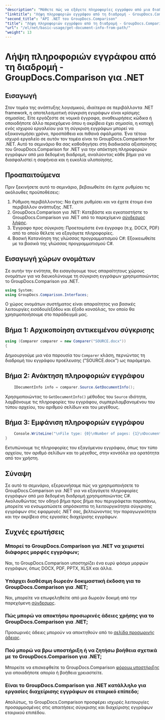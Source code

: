 ```yaml
---
"description": "Μάθετε πώς να εξάγετε πληροφορίες εγγράφου από μια διαδρομή χρησιμοποιώντας το GroupDocs.Comparison για .NET. Εύκολα βήματα για αποτελεσματική διαχείριση εγγράφων σε C#."
"linktitle": "Λήψη πληροφοριών εγγράφου από τη διαδρομή - GroupDocs.Comparison για .NET"
"second_title": "API .NET του GroupDocs.Comparison"
"title": "Λήψη πληροφοριών εγγράφου από τη διαδρομή - GroupDocs.Comparison για .NET"
"url": "/el/net/basic-usage/get-document-info-from-path/"
"weight": 13
---
```


# Λήψη πληροφοριών εγγράφου από τη διαδρομή - GroupDocs.Comparison για .NET

## Εισαγωγή
Στον τομέα της ανάπτυξης λογισμικού, ιδιαίτερα σε περιβάλλοντα .NET framework, η αποτελεσματική σύγκριση εγγράφων είναι κρίσιμης σημασίας. Είτε εργάζεστε σε νομικά έγγραφα, αναθεωρήσεις κώδικα ή οποιοδήποτε άλλο περιεχόμενο όπου η ακρίβεια έχει σημασία, η κατοχή ενός ισχυρού εργαλείου για τη σύγκριση εγγράφων μπορεί να εξοικονομήσει χρόνο, προσπάθεια και πιθανά σφάλματα. Ένα τέτοιο ισχυρό εργαλείο σε αυτόν τον τομέα είναι το GroupDocs.Comparison for .NET. Αυτό το σεμινάριο θα σας καθοδηγήσει στη διαδικασία αξιοποίησης του GroupDocs.Comparison for .NET για την απόκτηση πληροφοριών εγγράφων από μια δεδομένη διαδρομή, αναλύοντας κάθε βήμα για να διασφαλιστεί η σαφήνεια και η ευκολία υλοποίησης.
## Προαπαιτούμενα
Πριν ξεκινήσετε αυτό το σεμινάριο, βεβαιωθείτε ότι έχετε ρυθμίσει τις ακόλουθες προϋποθέσεις:
1. Ρύθμιση περιβάλλοντος: Να έχετε ρυθμίσει και να έχετε έτοιμο ένα περιβάλλον ανάπτυξης .NET.
2. GroupDocs.Comparison για .NET: Κατεβάστε και εγκαταστήστε το GroupDocs.Comparison για .NET από το παρεχόμενο [σύνδεσμος λήψης](https://releases.groupdocs.com/comparison/net/).
3. Έγγραφο προς σύγκριση: Προετοιμάστε ένα έγγραφο (π.χ. DOCX, PDF) από το οποίο θέλετε να εξαγάγετε πληροφορίες.
4. Βασική Κατανόηση της γλώσσας προγραμματισμού C#: Εξοικειωθείτε με τα βασικά της γλώσσας προγραμματισμού C#.

## Εισαγωγή χώρων ονομάτων
Σε αυτήν την ενότητα, θα εισαγάγουμε τους απαραίτητους χώρους ονομάτων για να διευκολύνουμε τη σύγκριση εγγράφων χρησιμοποιώντας το GroupDocs.Comparison για .NET.
```csharp
using System;
using GroupDocs.Comparison.Interfaces;
```

Ο χώρος ονομάτων συστήματος είναι απαραίτητος για βασικές λειτουργίες εισόδου/εξόδου και έξοδο κονσόλας, τον οποίο θα χρησιμοποιήσουμε στο παράδειγμά μας.

## Βήμα 1: Αρχικοποίηση αντικειμένου σύγκρισης
```csharp
using (Comparer comparer = new Comparer("SOURCE.docx"))
{
```
Δημιουργούμε μια νέα παρουσία του `Comparer` κλάση, περνώντας τη διαδρομή του εγγράφου προέλευσης ("SOURCE.docx") ως παράμετρο.
## Βήμα 2: Ανάκτηση πληροφοριών εγγράφου
```csharp
    IDocumentInfo info = comparer.Source.GetDocumentInfo();
```
Χρησιμοποιώντας το `GetDocumentInfo()` μέθοδος του `Source` ιδιότητα, λαμβάνουμε τις πληροφορίες του εγγράφου, συμπεριλαμβανομένου του τύπου αρχείου, του αριθμού σελίδων και του μεγέθους.
## Βήμα 3: Εμφάνιση πληροφοριών εγγράφου
```csharp
    Console.WriteLine("\nFile type: {0}\nNumber of pages: {1}\nDocument size: {2} bytes", info.FileType, info.PageCount, info.Size);
}
```
Εκτυπώνουμε τις πληροφορίες του εξαγόμενου εγγράφου, όπως τον τύπο αρχείου, τον αριθμό σελίδων και το μέγεθος, στην κονσόλα για ορατότητα από τον χρήστη.

## Σύναψη
Σε αυτό το σεμινάριο, εξερευνήσαμε πώς να χρησιμοποιήσετε το GroupDocs.Comparison για .NET για να εξαγάγετε πληροφορίες εγγράφων από μια δεδομένη διαδρομή χρησιμοποιώντας C#. Ακολουθώντας τον οδηγό βήμα προς βήμα που περιγράφεται παραπάνω, μπορείτε να ενσωματώσετε απρόσκοπτα τη λειτουργικότητα σύγκρισης εγγράφων στις εφαρμογές .NET σας, βελτιώνοντας την παραγωγικότητα και την ακρίβεια στις εργασίες διαχείρισης εγγράφων.
## Συχνές ερωτήσεις
### Μπορεί το GroupDocs.Comparison για .NET να χειριστεί διάφορες μορφές εγγράφων;
Ναι, το GroupDocs.Comparison υποστηρίζει ένα ευρύ φάσμα μορφών εγγράφων, όπως DOCX, PDF, PPTX, XLSX και άλλα.
### Υπάρχει διαθέσιμη δωρεάν δοκιμαστική έκδοση για το GroupDocs.Comparison για .NET;
Ναι, μπορείτε να επωφεληθείτε από μια δωρεάν δοκιμή από την παρεχόμενη [σύνδεσμος](https://releases.groupdocs.com/).
### Πώς μπορώ να αποκτήσω προσωρινές άδειες χρήσης για το GroupDocs.Comparison για .NET;
Προσωρινές άδειες μπορούν να αποκτηθούν από το [σελίδα προσωρινής άδειας](https://purchase.groupdocs.com/temporary-license/).
### Πού μπορώ να βρω υποστήριξη ή να ζητήσω βοήθεια σχετικά με το GroupDocs.Comparison για .NET;
Μπορείτε να επισκεφθείτε το GroupDocs.Comparison [φόρουμ υποστήριξης](https://forum.groupdocs.com/c/comparison/12) για οποιαδήποτε απορία ή βοήθεια χρειαστείτε.
### Είναι το GroupDocs.Comparison για .NET κατάλληλο για εργασίες διαχείρισης εγγράφων σε εταιρικό επίπεδο;
Απολύτως, το GroupDocs.Comparison προσφέρει ισχυρές λειτουργίες προσαρμοσμένες στις απαιτήσεις σύγκρισης και διαχείρισης εγγράφων εταιρικού επιπέδου.